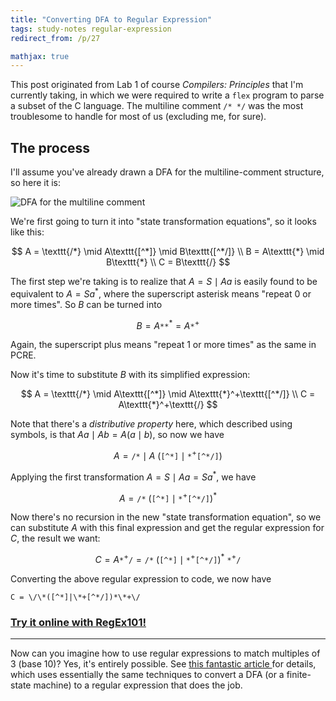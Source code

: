 ```yaml
---
title: "Converting DFA to Regular Expression"
tags: study-notes regular-expression
redirect_from: /p/27

mathjax: true
---
```


This post originated from Lab 1 of course *Compilers: Principles* that I'm currently taking, in which we were required to write a `flex` program to parse a subset of the C language. The multiline comment `/* */` was the most troublesome to handle for most of us (excluding me, for sure).

## The process

I'll assume you've already drawn a DFA for the multiline-comment structure, so here it is:

![DFA for the multiline comment](/image/dfa-comment.png)

We're first going to turn it into "state transformation equations", so it looks like this:

$$
A = \texttt{/*} \mid A\texttt{[^*]} \mid B\texttt{[^*/]}
\\
B = A\texttt{*} \mid B\texttt{*}
\\
C = B\texttt{/}
$$

The first step we're taking is to realize that $A=S \mid Aa$ is easily found to be equivalent to $A = Sa^*$, where the superscript asterisk means "repeat 0 or more times". So $B$ can be turned into

$$
B = A\texttt{**}^* = A\texttt{*}^+
$$

Again, the superscript plus means "repeat 1 or more times" as the same in PCRE.

Now it's time to substitute $B$ with its simplified expression:

$$
A =  \texttt{/*} \mid A\texttt{[^*]} \mid A\texttt{*}^+\texttt{[^*/]}
\\
C = A\texttt{*}^+\texttt{/}
$$

Note that there's a *distributive property* here, which described using symbols, is that $Aa \mid Ab = A(a\mid b)$, so now we have

$$
A = \texttt{/*} \mid A\ (\texttt{[^*]} \mid \texttt{*}^+\texttt{[^*/]})
$$

Applying the first transformation $A = S \mid Aa = Sa^*$, we have

$$
A = \texttt{/*}\ (\texttt{[^*]} \mid \texttt{*}^+\texttt{[^*/]})^*
$$

Now there's no recursion in the new "state transformation equation", so we can substitute $A$ with this final expression and get the regular expression for $C$, the result we want:

$$
C = A\texttt{*}^+\texttt{/} =
\texttt{/*}\ (\texttt{[^*]} \mid \texttt{*}^+\texttt{[^*/]})^*\ \texttt{*}^+\texttt{/}
$$

Converting the above regular expression to code, we now have

```
C = \/\*([^*]|\*+[^*/])*\*+\/
```

### [Try it online with RegEx101!](https://regex101.com/r/qAog6Z/1)

---

Now can you imagine how to use regular expressions to match multiples of 3 (base 10)? Yes, it's entirely possible. See [this fantastic article <i class="fa fas fa-xs fa-external-link-alt"></i>](https://www.quaxio.com/triple/) for details, which uses essentially the same techniques to convert a DFA (or a finite-state machine) to a regular expression that does the job.
